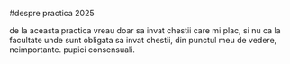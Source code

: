 #despre practica 2025

de la aceasta practica vreau doar sa invat chestii care mi plac, si nu ca la facultate unde sunt 
obligata sa invat chestii, din punctul meu de vedere, neimportante. pupici consensuali.

